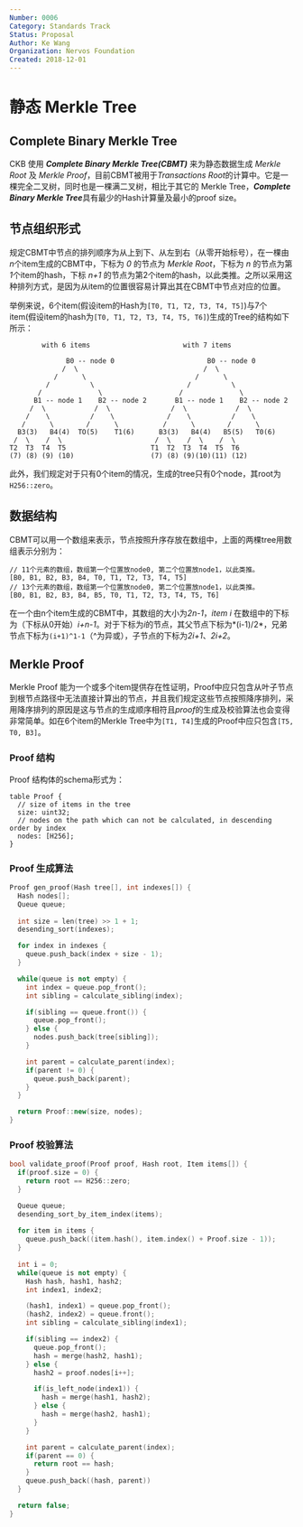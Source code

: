 ```yaml
---
Number: 0006
Category: Standards Track
Status: Proposal
Author: Ke Wang
Organization: Nervos Foundation
Created: 2018-12-01
---
```


# 静态 Merkle Tree

## Complete Binary Merkle Tree

CKB 使用 ***Complete Binary Merkle Tree(CBMT)*** 来为静态数据生成 *Merkle Root* 及 *Merkle Proof*，目前CBMT被用于*Transactions Root*的计算中。它是一棵完全二叉树，同时也是一棵满二叉树，相比于其它的 Merkle Tree，***Complete Binary Merkle Tree***具有最少的Hash计算量及最小的proof size。

## 节点组织形式

规定CBMT中节点的排列顺序为从上到下、从左到右（从零开始标号），在一棵由*n*个item生成的CBMT中，下标为 *0* 的节点为 *Merkle Root*，下标为 *n* 的节点为第*1*个item的hash，下标 *n+1* 的节点为第2个item的hash，以此类推。之所以采用这种排列方式，是因为从item的位置很容易计算出其在CBMT中节点对应的位置。

举例来说，6个item(假设item的Hash为`[T0, T1, T2, T3, T4, T5]`)与7个item(假设item的hash为`[T0, T1, T2, T3, T4, T5, T6]`)生成的Tree的结构如下所示：

```
        with 6 items                       with 7 items

              B0 -- node 0                       B0 -- node 0
             /  \                               /  \
           /      \                           /      \
         /          \                       /          \
       /              \                   /              \
      B1 -- node 1    B2 -- node 2       B1 -- node 1    B2 -- node 2
     /  \            /  \               /  \            /  \
    /    \          /    \             /    \          /    \
   /      \        /      \           /      \        /      \  
  B3(3)   B4(4)  TO(5)    T1(6)      B3(3)   B4(4)   B5(5)   T0(6)
 /  \    /  \                       /  \    /  \    /  \
T2  T3  T4  T5                     T1  T2  T3  T4  T5  T6
(7) (8) (9) (10)                   (7) (8) (9)(10)(11) (12)
```

此外，我们规定对于只有0个item的情况，生成的tree只有0个node，其root为`H256::zero`。

## 数据结构

CBMT可以用一个数组来表示，节点按照升序存放在数组中，上面的两棵tree用数组表示分别为：

```
// 11个元素的数组，数组第一个位置放node0, 第二个位置放node1，以此类推。
[B0, B1, B2, B3, B4, T0, T1, T2, T3, T4, T5]
// 13个元素的数组，数组第一个位置放node0, 第二个位置放node1，以此类推。
[B0, B1, B2, B3, B4, B5, T0, T1, T2, T3, T4, T5, T6]
```

在一个由n个item生成的CBMT中，其数组的大小为*2n-1*，*item i* 在数组中的下标为（下标从0开始）*i+n-1*。对于下标为*i*的节点，其父节点下标为*(i-1)/2*，兄弟节点下标为`(i+1)^1-1`（^为异或），子节点的下标为*2i+1*、*2i+2*。

## Merkle Proof

Merkle Proof 能为一个或多个item提供存在性证明，Proof中应只包含从叶子节点到根节点路径中无法直接计算出的节点，并且我们规定这些节点按照降序排列，采用降序排列的原因是这与节点的生成顺序相符且*proof*的生成及校验算法也会变得非常简单。如在6个item的Merkle Tree中为`[T1, T4]`生成的Proof中应只包含`[T5, T0, B3]`。

### Proof 结构

Proof 结构体的schema形式为：

```
table Proof {
  // size of items in the tree
  size: uint32;
  // nodes on the path which can not be calculated, in descending order by index
  nodes: [H256];
}
```

### Proof 生成算法

```c++
Proof gen_proof(Hash tree[], int indexes[]) {
  Hash nodes[];
  Queue queue;
  
  int size = len(tree) >> 1 + 1;
  desending_sort(indexes);

  for index in indexes {
    queue.push_back(index + size - 1);
  }

  while(queue is not empty) {
    int index = queue.pop_front();
    int sibling = calculate_sibling(index);

    if(sibling == queue.front()) {
      queue.pop_front();
    } else {
      nodes.push_back(tree[sibling]);
    }

    int parent = calculate_parent(index);
    if(parent != 0) {
      queue.push_back(parent);
    }
  }

  return Proof::new(size, nodes);
}
```

### Proof 校验算法

```c++
bool validate_proof(Proof proof, Hash root, Item items[]) {
  if(proof.size = 0) {
    return root == H256::zero;
  }

  Queue queue;
  desending_sort_by_item_index(items);
  
  for item in items {
    queue.push_back((item.hash(), item.index() + Proof.size - 1));
  }
  
  int i = 0;
  while(queue is not empty) {
    Hash hash, hash1, hash2;
    int index1, index2;

    (hash1, index1) = queue.pop_front();
    (hash2, index2) = queue.front();
    int sibling = calculate_sibling(index1);

    if(sibling == index2) {
      queue.pop_front();
      hash = merge(hash2, hash1);
    } else {
      hash2 = proof.nodes[i++];

      if(is_left_node(index1)) {
        hash = merge(hash1, hash2);
      } else {
        hash = merge(hash2, hash1);
      }
    }

    int parent = calculate_parent(index);
    if(parent == 0) {
      return root == hash;
    }
    queue.push_back((hash, parent))
  }

  return false;
}
```

